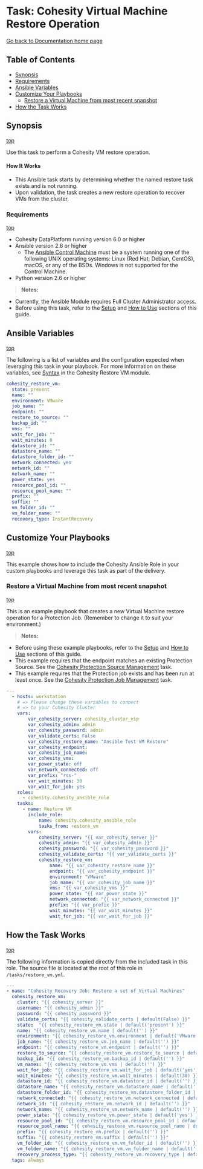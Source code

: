 # Task: Cohesity Virtual Machine Restore Operation

[Go back to Documentation home page ](../README.md)

## Table of Contents
- [Synopsis](#synopsis)
- [Requirements](#requirements)
- [Ansible Variables](#Ansible-Variables)
- [Customize Your Playbooks](#Customize-your-playbooks)
  - [Restore a Virtual Machine from most recent snapshot](#Restore-a-Virtual-Machine-from-most-recent-snapshot)
- [How the Task Works](#How-the-Task-works)

## Synopsis
[top](#task-cohesity-virtual-machine-restore-operation)

Use this task to perform a Cohesity VM restore operation.

#### How It Works
- This Ansible task starts by determining whether the named restore task exists and is not running.
- Upon validation, the task creates a new restore operation to recover VMs from the cluster.

### Requirements
[top](#task-cohesity-virtual-machine-restore-operation)

* Cohesity DataPlatform running version 6.0 or higher
* Ansible version 2.6 or higher
  * The [Ansible Control Machine](https://docs.ansible.com/ansible/latest/installation_guide/intro_installation.html#control-machine-requirements) must be a system running one of the following UNIX operating systems: Linux (Red Hat, Debian, CentOS), macOS, or any of the BSDs. Windows is not supported for the Control Machine.
* Python version 2.6 or higher

> **Notes:**
  - Currently, the Ansible Module requires Full Cluster Administrator access.
  - Before using this task, refer to the [Setup](../common/setup.md) and [How to Use](../common/how-to-use.md) sections of this guide.

## Ansible Variables
[top](#task-cohesity-virtual-machine-restore-operation)

The following is a list of variables and the configuration expected when leveraging this task in your playbook.  For more information on these variables, see [Syntax](../library/cohesity_restore_vm.md) in the Cohesity Restore VM module.
```yaml
cohesity_restore_vm:
  state: present
  name: ""
  environment: VMware
  job_name: ""
  endpoint: ""
  restore_to_source: ""
  backup_id: ""
  vms: ""
  wait_for_job: ""
  wait_minutes: 0
  datastore_id: ""
  datastore_name: ""
  datastore_folder_id: ""
  network_connected: yes
  network_id: ""
  network_name: ""
  power_state: yes
  resource_pool_id: ""
  resource_pool_name: ""
  prefix: ""
  suffix: ""
  vm_folder_id: ""
  vm_folder_name: ""
  recovery_type: InstantRecovery
```
## Customize Your Playbooks
[top](#task-cohesity-virtual-machine-restore-operation)

This example shows how to include the Cohesity Ansible Role in your custom playbooks and leverage this task as part of the delivery.

### Restore a Virtual Machine from most recent snapshot
[top](#task-cohesity-virtual-machine-restore-operation)

This is an example playbook that creates a new Virtual Machine restore operation for a Protection Job. (Remember to change it to suit your environment.)
> **Notes:**
  - Before using these example playbooks, refer to the [Setup](../common/setup.md) and [How to Use](../common/how-to-use.md) sections of this guide.
  - This example requires that the endpoint matches an existing Protection Source. See the [Cohesity Protection Source Management](../tasks/source.md) task.
  - This example requires that the Protection job exists and has been run at least once. See the [Cohesity Protection Job Management](../tasks/job.md) task.

```yaml
---
  - hosts: workstation
    # => Please change these variables to connect
    # => to your Cohesity Cluster
    vars:
        var_cohesity_server: cohesity_cluster_vip
        var_cohesity_admin: admin
        var_cohesity_password: admin
        var_validate_certs: False
        var_cohesity_restore_name: "Ansible Test VM Restore"
        var_cohesity_endpoint:
        var_cohesity_job_name:
        var_cohesity_vms:
        var_power_state: off
        var_network_connected: off
        var_prefix: "rss-"
        var_wait_minutes: 30
        var_wait_for_job: yes
    roles:
      - cohesity.cohesity_ansible_role
    tasks:
      - name: Restore VM
        include_role:
            name: cohesity.cohesity_ansible_role
            tasks_from: restore_vm
        vars:
            cohesity_server: "{{ var_cohesity_server }}"
            cohesity_admin: "{{ var_cohesity_admin }}"
            cohesity_password: "{{ var_cohesity_password }}"
            cohesity_validate_certs: "{{ var_validate_certs }}"
            cohesity_restore_vm:
                name: "{{ var_cohesity_restore_name }}"
                endpoint: "{{ var_cohesity_endpoint }}"
                environment: "VMware"
                job_name: "{{ var_cohesity_job_name }}"
                vms: "{{ var_cohesity_vms }}"
                power_state: "{{ var_power_state }}"
                network_connected: "{{ var_network_connected }}"
                prefix: "{{ var_prefix }}"
                wait_minutes: "{{ var_wait_minutes }}"
                wait_for_job: "{{ var_wait_for_job }}"

```


## How the Task Works
[top](#task-cohesity-virtual-machine-restore-operation)

The following information is copied directly from the included task in this role. The source file is located at the root of this role in `/tasks/restore_vm.yml`.
```yaml
---
- name: "Cohesity Recovery Job: Restore a set of Virtual Machines"
  cohesity_restore_vm:
    cluster: "{{ cohesity_server }}"
    username: "{{ cohesity_admin }}"
    password: "{{ cohesity_password }}"
    validate_certs: "{{ cohesity_validate_certs | default(False) }}"
    state:  "{{ cohesity_restore_vm.state | default('present') }}"
    name: "{{ cohesity_restore_vm.name | default('') }}"
    environment: "{{ cohesity_restore_vm.environment | default('VMware') }}"
    job_name: "{{ cohesity_restore_vm.job_name | default('') }}"
    endpoint: "{{ cohesity_restore_vm.endpoint | default('') }}"
    restore_to_source: "{{ cohesity_restore_vm.restore_to_source | default('') }}"
    backup_id: "{{ cohesity_restore_vm.backup_id | default('') }}"
    vm_names: "{{ cohesity_restore_vm.vms | default('') }}"
    wait_for_job: "{{ cohesity_restore_vm.wait_for_job | default('yes') }}"
    wait_minutes: "{{ cohesity_restore_vm.wait_minutes | default(30) }}"
    datastore_id: "{{ cohesity_restore_vm.datastore_id | default('') }}"
    datastore_name: "{{ cohesity_restore_vm.datastore_name | default('') }}"
    datastore_folder_id: "{{ cohesity_restore_vm.datastore_folder_id | default('') }}"
    network_connected: "{{ cohesity_restore_vm.network_connected | default('yes') }}"
    network_id: "{{ cohesity_restore_vm.network_id | default('') }}"
    network_name: "{{ cohesity_restore_vm.network_name | default('') }}"
    power_state: "{{ cohesity_restore_vm.power_state | default('yes') }}"
    resource_pool_id: "{{ cohesity_restore_vm.resource_pool_id | default('') }}"
    resource_pool_name: "{{ cohesity_restore_vm.resource_pool_name | default('') }}"
    prefix: "{{ cohesity_restore_vm.prefix | default('') }}"
    suffix: "{{ cohesity_restore_vm.suffix | default('') }}"
    vm_folder_id: "{{ cohesity_restore_vm.vm_folder_id | default('') }}"
    vm_folder_name: "{{ cohesity_restore_vm.vm_folder_name | default('') }}"
    recovery_process_type: "{{ cohesity_restore_vm.recovery_type | default('InstantRecovery') }}"
  tags: always

```
